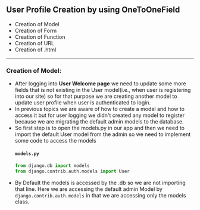 ## User Profile Creation by using OneToOneField
  - Creation of Model
  - Creation of Form
  - Creation of Function
  - Creation of URL
  - Creation of .html
---
### Creation of Model:
  - After logging into **User Welcome page** we need to update some more fields that is not existing in the User model(i.e., when user is registering into our site) so for that purpose we are creating another model to update user profile when user is authenticated to login.
  - In previous topics we are aware of how to create a model and how to access it but for user logging we didn't created any model to register because we are migrating the default admin models to the database.
  - So first step is to open the models.py in our app and then we need to import the default User model from the admin so we need to implement some code to access the models <br/>
    #### ```models.py```
    ``` python
    from django.db import models
    from django.contrib.auth.models import User
    ```
   - By Default the models is accessed by the .db so we are not importing that line. Here we are accessing the default admin Model by ```django.contrib.auth.models``` in that we are accessing only the models class.
  
